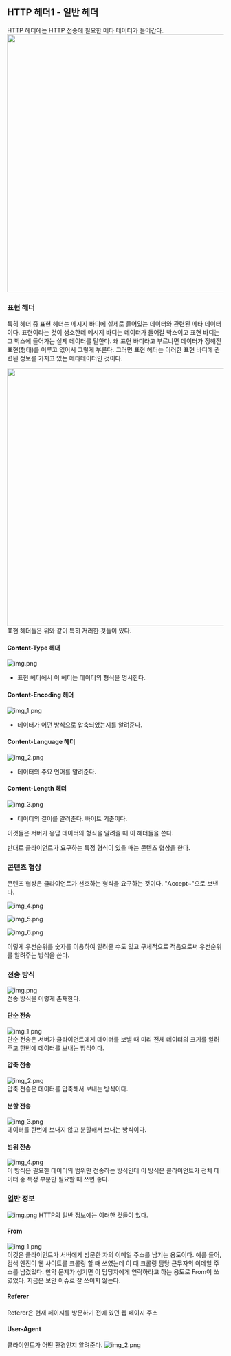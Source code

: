 ## HTTP 헤더1 - 일반 헤더
HTTP 헤더에는 HTTP 전송에 필요한 메타 데이터가 들어간다.  
<img src="https://github.com/qowlgur121/TIL/blob/main/http/images/HTTP-header1.png" width = 600/>  

### 표현 헤더
특히 헤더 중 표현 헤더는 메시지 바디에 실제로 들어있는 데이터와 관련된 메타 데이터이다. 
표현이라는 것이 생소한데 메시지 바디는 데이터가 들어갈 박스이고 표현 바디는 그 박스에 들어가는 실제 데이터를 말한다. 
왜 표현 바디라고 부르냐면 데이터가 정해진 표현(형태)를 이루고 있어서 그렇게 부른다.
그러면 표현 헤더는 이러한 표현 바디에 관련된 정보를 가지고 있는 메타데이터인 것이다.

<img src="https://github.com/qowlgur121/TIL/blob/main/http/images/HTTP-header2.png" width = 600/>
표현 헤더들은 위와 같이 특히 저러한 것들이 있다. 

#### Content-Type 헤더
![img.png](../images/HTTP-header3.png)
- 표현 헤더에서 이 헤더는 데이터의 형식을 명시한다.

#### Content-Encoding 헤더
![img_1.png](../images/HTTP-header4.png)
- 데이터가 어떤 방식으로 압축되었는지를 알려준다.

#### Content-Language 헤더
![img_2.png](../images/HTTP-header5.png)
- 데이터의 주요 언어를 알려준다.

#### Content-Length 헤더
![img_3.png](../images/HTTP-header6.png)
- 데이터의 길이를 알려준다. 바이트 기준이다.

이것들은 서버가 응답 데이터의 형식을 알려줄 때 이 헤더들을 쓴다.

반대로 클라이언트가 요구하는 특정 형식이 있을 때는 콘텐츠 협상을 한다.

### 콘텐츠 협상
콘텐츠 협상은 클라이언트가 선호하는 형식을 요구하는 것이다. "Accept~"으로 보낸다.

![img_4.png](../images/HTTP-header7.png)

![img_5.png](../images/HTTP-header8.png)

![img_6.png](../images/HTTP-header9.png)

이렇게 우선순위를 숫자를 이용하여 알려줄 수도 있고 구체적으로 적음으로써 우선순위를 알려주는 방식을 쓴다.

### 전송 방식
![img.png](HTTP-header10.png)  
전송 방식을 이렇게 존재한다.

#### 단순 전송
![img_1.png](../images/HTTP-header11.png)  
단순 전송은 서버가 클라이언트에게 데이터를 보낼 때 미리 전체 데이터의 크기를 알려주고 한번에 데이터를 보내는 방식이다.

#### 압축 전송
![img_2.png](../images/HTTP-header12.png)  
압축 전송은 데이터를 압축해서 보내는 방식이다.  
  
#### 분할 전송
![img_3.png](../images/HTTP-header13.png)  
데이터를 한번에 보내지 않고 분할해서 보내는 방식이다.

#### 범위 전송
![img_4.png](../images/HTTP-header14.png)  
이 방식은 필요한 데이터의 범위만 전송하는 방식인데 이 방식은 클라이언트가 전체 데이터 중 특정 부분만 필요할 때 쓰면 좋다.

### 일반 정보
![img.png](../images/HTTP-header15.png)
HTTP의 일반 정보에는 이러한 것들이 있다.

#### From
![img_1.png](../images/HTTP-header16.png)  
이것은 클라이언트가 서버에게 방문한 자의 이메일 주소를 남기는 용도이다.
예를 들어, 검색 엔진이 웹 사이트를 크롤링 할 때 쓰였는데 이 때 크롤링 담당 근무자의 이메일 주소를 남겼었다. 만약 문제가 생기면 이 담당자에게 연락하라고 하는 용도로 From이 쓰였었다.
지금은 보안 이슈로 잘 쓰이지 않는다.

#### Referer
Referer은 현재 페이지를 방문하기 전에 있던 웹 페이지 주소

#### User-Agent
클라이언트가 어떤 환경인지 알려준다.
![img_2.png](../images/HTTP-header17.png)
